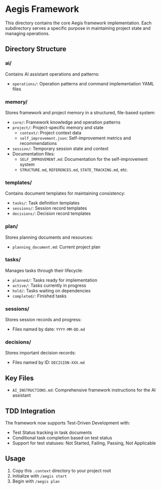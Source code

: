 # Aegis Framework

This directory contains the core Aegis framework implementation. Each subdirectory serves a specific purpose in maintaining project state and managing operations.

## Directory Structure

### ai/
Contains AI assistant operations and patterns:
- `operations/`: Operation patterns and command implementation YAML files

### memory/
Stores framework and project memory in a structured, file-based system:
- `core/`: Framework knowledge and operation patterns
- `project/`: Project-specific memory and state
  - `context/`: Project context data
  - `self_improvement.json`: Self-improvement metrics and recommendations
- `session/`: Temporary session state and context
- Documentation files:
  - `SELF_IMPROVEMENT.md`: Documentation for the self-improvement system
  - `STRUCTURE.md`, `REFERENCES.md`, `STATE_TRACKING.md`, etc.

### templates/
Contains document templates for maintaining consistency:
- `tasks/`: Task definition templates
- `sessions/`: Session record templates
- `decisions/`: Decision record templates

### plan/
Stores planning documents and resources:
- `planning_document.md`: Current project plan

### tasks/
Manages tasks through their lifecycle:
- `planned/`: Tasks ready for implementation
- `active/`: Tasks currently in progress
- `hold/`: Tasks waiting on dependencies
- `completed/`: Finished tasks

### sessions/
Stores session records and progress:
- Files named by date: `YYYY-MM-DD.md`

### decisions/
Stores important decision records:
- Files named by ID: `DECISION-XXX.md`

## Key Files
- `AI_INSTRUCTIONS.md`: Comprehensive framework instructions for the AI assistant

## TDD Integration
The framework now supports Test-Driven Development with:
- Test Status tracking in task documents
- Conditional task completion based on test status
- Support for test statuses: Not Started, Failing, Passing, Not Applicable

## Usage
1. Copy this `.context` directory to your project root
2. Initialize with `/aegis start`
3. Begin with `/aegis plan`
